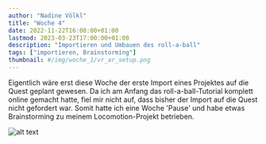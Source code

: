 ```yaml
---
author: "Nadine Völkl"
title: "Woche 4"
date: 2022-11-22T16:00:00+01:00
lastmod: 2023-03-23T17:00:00+01:00
description: "Importieren und Umbauen des roll-a-ball"
tags: ["importieren, Brainstorming"]
thumbnail: #/img/woche_1/vr_ar_setup.png
---
```


Eigentlich wäre erst diese Woche der erste Import eines Projektes auf die Quest geplant gewesen. Da ich am Anfang das roll-a-ball-Tutorial komplett online gemacht hatte, fiel mir nicht auf, dass bisher der Import auf die Quest nicht gefordert war. Somit hatte ich eine Woche 'Pause' und habe etwas Brainstorming zu meinem Locomotion-Projekt betrieben.

![alt text](/img/woche_4/erstes_Brainstorming.png "Ideen, welche Bewegungen benötigt werden um eine Figur zu steuern, z.B. stehen, laufen, rennen, springen, aufheben")
